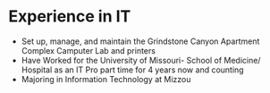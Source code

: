 # Experience in IT
* Set up, manage, and maintain the Grindstone Canyon Apartment Complex Camputer Lab and printers
* Have Worked for the University of Missouri- School of Medicine/ Hospital as an IT Pro part time for 4 years now and counting
* Majoring in Information Technology at Mizzou

